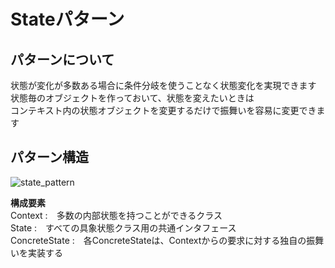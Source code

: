 # Stateパターン

## パターンについて

状態が変化が多数ある場合に条件分岐を使うことなく状態変化を実現できます  
状態毎のオブジェクトを作っておいて、状態を変えたいときは  
コンテキスト内の状態オブジェクトを変更するだけで振舞いを容易に変更できます  

## パターン構造

![state_pattern](https://gist.githubusercontent.com/fujimisakari/83be99e9c64405c446842a20f2438f36/raw/d7c5ce307356ff6cd2bca09268780a3543c5f2f3/state.png)

**構成要素**  
Context :　多数の内部状態を持つことができるクラス  
State :　すべての具象状態クラス用の共通インタフェース  
ConcreteState :　各ConcreteStateは、Contextからの要求に対する独自の振舞いを実装する  
